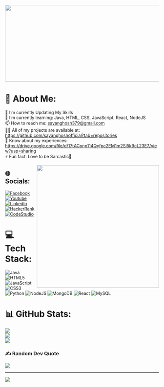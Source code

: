 <img align="center" width="1000" height="250" src="https://user-images.githubusercontent.com/99132893/210400174-47428360-f926-404d-a4d4-1650d0734068.gif">

# 💫 About Me:
🔭 I’m currently Updating My Skills<br>🌱 I’m currently learning: Java, HTML, CSS, JavaScript, React, NodeJS<br>📫 How to reach me: sayanghosh379@gmail.com<br>👨‍💻 All of my projects are available at: https://github.com/sayanghoshofficial?tab=repositories <br>📄 Know about my experiences: https://drive.google.com/file/d/17tAConp114Qyfpc2EM1m2Sl5k9cL23E7/view?usp=sharing <br>⚡ Fun fact: Love to be Sarcastic🤗<br>

<img align="right" width="400" src="https://user-images.githubusercontent.com/99132893/210392636-50a29244-7b85-4770-a584-7bb49f01dbb3.gif">

## 🌐 Socials:
[![Facebook](https://img.shields.io/badge/Facebook-%231877F2.svg?logo=Facebook&logoColor=white)](https://facebook.com/SayanGhoshOfficial97)  [![Youtube](https://img.shields.io/badge/-YouTube-darkred?logo=Youtube&logoColor=white)](https://www.youtube.com/channel/UClCLLStmE41ejOJZoZI237Q) [![LinkedIn](https://img.shields.io/badge/LinkedIn-%230077B5.svg?logo=linkedin&logoColor=white)](https://linkedin.com/in/SayanGhoshOfficial) [![HackerRank](https://img.shields.io/badge/-HackerRank-darkgreen.svg?logo=hackerrank&logoColor=white)](https://www.hackerrank.com/sayanghosh379) [![CodeStudio](https://img.shields.io/badge/CS-CodeStudio-darkred.svg?logo=codestudio&logoColor=white)](https://www.codingninjas.com/codestudio/profile/e22ca916-05f5-4726-8537-c64a7d25b356)

# 💻 Tech Stack:
![Java](https://img.shields.io/badge/java-%23ED8B00.svg?style=plastic&logo=java&logoColor=white) ![HTML5](https://img.shields.io/badge/html5-%23E34F26.svg?style=plastic&logo=html5&logoColor=white) ![JavaScript](https://img.shields.io/badge/javascript-%23323330.svg?style=plastic&logo=javascript&logoColor=%23F7DF1E) ![CSS3](https://img.shields.io/badge/css3-%231572B6.svg?style=plastic&logo=css3&logoColor=white) ![Python](https://img.shields.io/badge/python-3670A0?style=plastic&logo=python&logoColor=ffdd54) ![NodeJS](https://img.shields.io/badge/node.js-6DA55F?style=plastic&logo=node.js&logoColor=white) ![MongoDB](https://img.shields.io/badge/-MongoDB-green.svg?style=plastic&logo=node.MongoDB&logoColor=white) ![React](https://img.shields.io/badge/react-%2320232a.svg?style=plastic&logo=react&logoColor=%2361DAFB) ![MySQL](https://img.shields.io/badge/-MySQL-blue.svg?style=plastic&logo=sql&logoColor=white)
# 📊 GitHub Stats:
![](https://github-readme-stats.vercel.app/api?username=sayanghoshofficial&theme=radical&hide_border=true&include_all_commits=false&count_private=false)<br/>
![](https://github-readme-streak-stats.herokuapp.com/?user=sayanghoshofficial&theme=radical&hide_border=true)<br/>
![](https://github-readme-stats.vercel.app/api/top-langs/?username=sayanghoshofficial&theme=radical&hide_border=true&include_all_commits=false&count_private=false&layout=compact)

### ✍️ Random Dev Quote
![](https://quotes-github-readme.vercel.app/api?type=horizontal&theme=merko)

---
[![](https://visitcount.itsvg.in/api?id=sayanghoshofficial&icon=2&color=3)](https://visitcount.itsvg.in)

<!-- Proudly created with GPRM ( https://gprm.itsvg.in ) -->
